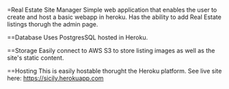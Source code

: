 =Real Estate Site Manager
Simple web application that enables the user to create and host a basic webapp in heroku. Has the ability to add Real Estate listings thorugh the admin page.

==Database
Uses PostgresSQL hosted in Heroku.

==Storage
Easily connect to AWS S3 to store listing images as well as the site's static content.

==Hosting
This is easily hostable thorught the Heroku platform. See live site here: https://sicily.herokuapp.com

